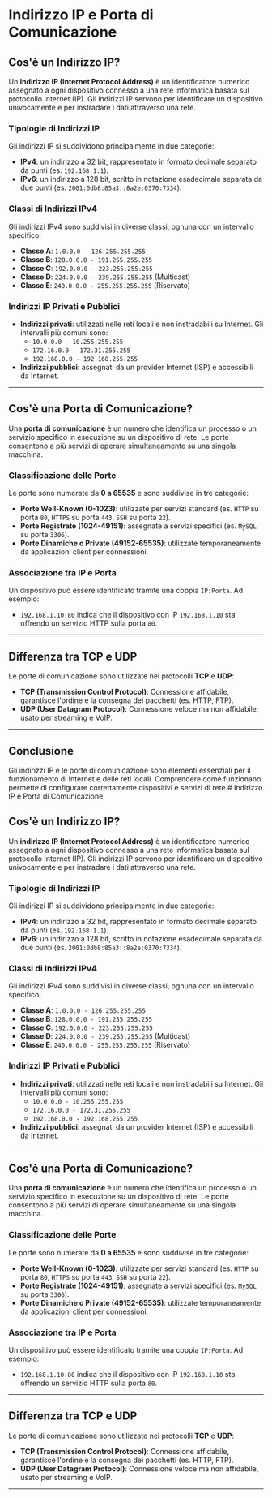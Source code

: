 # Indirizzo IP e Porta di Comunicazione

## Cos'è un Indirizzo IP?
Un **indirizzo IP (Internet Protocol Address)** è un identificatore numerico assegnato a ogni dispositivo connesso a una rete informatica basata sul protocollo Internet (IP). Gli indirizzi IP servono per identificare un dispositivo univocamente e per instradare i dati attraverso una rete.

### Tipologie di Indirizzi IP
Gli indirizzi IP si suddividono principalmente in due categorie:
- **IPv4**: un indirizzo a 32 bit, rappresentato in formato decimale separato da punti (es. `192.168.1.1`).
- **IPv6**: un indirizzo a 128 bit, scritto in notazione esadecimale separata da due punti (es. `2001:0db8:85a3::8a2e:0370:7334`).

### Classi di Indirizzi IPv4
Gli indirizzi IPv4 sono suddivisi in diverse classi, ognuna con un intervallo specifico:
- **Classe A**: `1.0.0.0 - 126.255.255.255`
- **Classe B**: `128.0.0.0 - 191.255.255.255`
- **Classe C**: `192.0.0.0 - 223.255.255.255`
- **Classe D**: `224.0.0.0 - 239.255.255.255` (Multicast)
- **Classe E**: `240.0.0.0 - 255.255.255.255` (Riservato)

### Indirizzi IP Privati e Pubblici
- **Indirizzi privati**: utilizzati nelle reti locali e non instradabili su Internet. Gli intervalli più comuni sono:
  - `10.0.0.0 - 10.255.255.255`
  - `172.16.0.0 - 172.31.255.255`
  - `192.168.0.0 - 192.168.255.255`
- **Indirizzi pubblici**: assegnati da un provider Internet (ISP) e accessibili da Internet.

---

## Cos'è una Porta di Comunicazione?
Una **porta di comunicazione** è un numero che identifica un processo o un servizio specifico in esecuzione su un dispositivo di rete. Le porte consentono a più servizi di operare simultaneamente su una singola macchina.

### Classificazione delle Porte
Le porte sono numerate da **0 a 65535** e sono suddivise in tre categorie:
- **Porte Well-Known (0-1023)**: utilizzate per servizi standard (es. `HTTP` su porta `80`, `HTTPS` su porta `443`, `SSH` su porta `22`).
- **Porte Registrate (1024-49151)**: assegnate a servizi specifici (es. `MySQL` su porta `3306`).
- **Porte Dinamiche o Private (49152-65535)**: utilizzate temporaneamente da applicazioni client per connessioni.

### Associazione tra IP e Porta
Un dispositivo può essere identificato tramite una coppia `IP:Porta`. Ad esempio:
- `192.168.1.10:80` indica che il dispositivo con IP `192.168.1.10` sta offrendo un servizio HTTP sulla porta `80`.

---

## Differenza tra TCP e UDP
Le porte di comunicazione sono utilizzate nei protocolli **TCP** e **UDP**:
- **TCP (Transmission Control Protocol)**: Connessione affidabile, garantisce l'ordine e la consegna dei pacchetti (es. HTTP, FTP).
- **UDP (User Datagram Protocol)**: Connessione veloce ma non affidabile, usato per streaming e VoIP.

---

## Conclusione
Gli indirizzi IP e le porte di comunicazione sono elementi essenziali per il funzionamento di Internet e delle reti locali. Comprendere come funzionano permette di configurare correttamente dispositivi e servizi di rete.# Indirizzo IP e Porta di Comunicazione

## Cos'è un Indirizzo IP?
Un **indirizzo IP (Internet Protocol Address)** è un identificatore numerico assegnato a ogni dispositivo connesso a una rete informatica basata sul protocollo Internet (IP). Gli indirizzi IP servono per identificare un dispositivo univocamente e per instradare i dati attraverso una rete.

### Tipologie di Indirizzi IP
Gli indirizzi IP si suddividono principalmente in due categorie:
- **IPv4**: un indirizzo a 32 bit, rappresentato in formato decimale separato da punti (es. `192.168.1.1`).
- **IPv6**: un indirizzo a 128 bit, scritto in notazione esadecimale separata da due punti (es. `2001:0db8:85a3::8a2e:0370:7334`).

### Classi di Indirizzi IPv4
Gli indirizzi IPv4 sono suddivisi in diverse classi, ognuna con un intervallo specifico:
- **Classe A**: `1.0.0.0 - 126.255.255.255`
- **Classe B**: `128.0.0.0 - 191.255.255.255`
- **Classe C**: `192.0.0.0 - 223.255.255.255`
- **Classe D**: `224.0.0.0 - 239.255.255.255` (Multicast)
- **Classe E**: `240.0.0.0 - 255.255.255.255` (Riservato)

### Indirizzi IP Privati e Pubblici
- **Indirizzi privati**: utilizzati nelle reti locali e non instradabili su Internet. Gli intervalli più comuni sono:
  - `10.0.0.0 - 10.255.255.255`
  - `172.16.0.0 - 172.31.255.255`
  - `192.168.0.0 - 192.168.255.255`
- **Indirizzi pubblici**: assegnati da un provider Internet (ISP) e accessibili da Internet.

---

## Cos'è una Porta di Comunicazione?
Una **porta di comunicazione** è un numero che identifica un processo o un servizio specifico in esecuzione su un dispositivo di rete. Le porte consentono a più servizi di operare simultaneamente su una singola macchina.

### Classificazione delle Porte
Le porte sono numerate da **0 a 65535** e sono suddivise in tre categorie:
- **Porte Well-Known (0-1023)**: utilizzate per servizi standard (es. `HTTP` su porta `80`, `HTTPS` su porta `443`, `SSH` su porta `22`).
- **Porte Registrate (1024-49151)**: assegnate a servizi specifici (es. `MySQL` su porta `3306`).
- **Porte Dinamiche o Private (49152-65535)**: utilizzate temporaneamente da applicazioni client per connessioni.

### Associazione tra IP e Porta
Un dispositivo può essere identificato tramite una coppia `IP:Porta`. Ad esempio:
- `192.168.1.10:80` indica che il dispositivo con IP `192.168.1.10` sta offrendo un servizio HTTP sulla porta `80`.

---

## Differenza tra TCP e UDP
Le porte di comunicazione sono utilizzate nei protocolli **TCP** e **UDP**:
- **TCP (Transmission Control Protocol)**: Connessione affidabile, garantisce l'ordine e la consegna dei pacchetti (es. HTTP, FTP).
- **UDP (User Datagram Protocol)**: Connessione veloce ma non affidabile, usato per streaming e VoIP.

---
